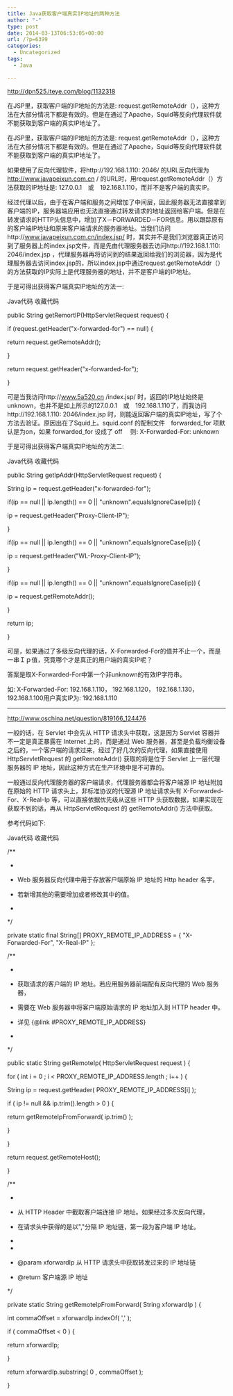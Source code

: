 ```yaml
---
title: Java获取客户端真实IP地址的两种方法
author: "-"
type: post
date: 2014-03-13T06:53:05+00:00
url: /?p=6399
categories:
  - Uncategorized
tags:
  - Java

---
```

http://dpn525.iteye.com/blog/1132318

在JSP里，获取客户端的IP地址的方法是: request.getRemoteAddr（），这种方法在大部分情况下都是有效的。但是在通过了Apache，Squid等反向代理软件就不能获取到客户端的真实IP地址了。

在JSP里，获取客户端的IP地址的方法是: request.getRemoteAddr（），这种方法在大部分情况下都是有效的。但是在通过了Apache，Squid等反向代理软件就不能获取到客户端的真实IP地址了。

如果使用了反向代理软件，将http://192.168.1.110: 2046/ 的URL反向代理为 http://www.javapeixun.com.cn / 的URL时，用request.getRemoteAddr（）方法获取的IP地址是: 127.0.0.1　或　192.168.1.110，而并不是客户端的真实IP。

经过代理以后，由于在客户端和服务之间增加了中间层，因此服务器无法直接拿到客户端的IP，服务器端应用也无法直接通过转发请求的地址返回给客户端。但是在转发请求的HTTP头信息中，增加了X－FORWARDED－FOR信息。用以跟踪原有的客户端IP地址和原来客户端请求的服务器地址。当我们访问http://www.javapeixun.com.cn/index.jsp/ 时，其实并不是我们浏览器真正访问到了服务器上的index.jsp文件，而是先由代理服务器去访问http://192.168.1.110: 2046/index.jsp ，代理服务器再将访问到的结果返回给我们的浏览器，因为是代理服务器去访问index.jsp的，所以index.jsp中通过request.getRemoteAddr（）的方法获取的IP实际上是代理服务器的地址，并不是客户端的IP地址。

于是可得出获得客户端真实IP地址的方法一: 

Java代码 收藏代码

public String getRemortIP(HttpServletRequest request) {

if (request.getHeader("x-forwarded-for") == null) {

return request.getRemoteAddr();

}

return request.getHeader("x-forwarded-for");

}

可是当我访问http://www.5a520.cn /index.jsp/ 时，返回的IP地址始终是unknown，也并不是如上所示的127.0.0.1　或　192.168.1.110了，而我访问http://192.168.1.110: 2046/index.jsp 时，则能返回客户端的真实IP地址，写了个方法去验证。原因出在了Squid上。squid.conf 的配制文件　forwarded_for 项默认是为on，如果 forwarded_for 设成了 off 　则: X-Forwarded-For:  unknown

于是可得出获得客户端真实IP地址的方法二: 

Java代码 收藏代码

public String getIpAddr(HttpServletRequest request) {

String ip = request.getHeader("x-forwarded-for");

if(ip == null || ip.length() == 0 || "unknown".equalsIgnoreCase(ip)) {

ip = request.getHeader("Proxy-Client-IP");

}

if(ip == null || ip.length() == 0 || "unknown".equalsIgnoreCase(ip)) {

ip = request.getHeader("WL-Proxy-Client-IP");

}

if(ip == null || ip.length() == 0 || "unknown".equalsIgnoreCase(ip)) {

ip = request.getRemoteAddr();

}

return ip;

}

可是，如果通过了多级反向代理的话，X-Forwarded-For的值并不止一个，而是一串Ｉｐ值，究竟哪个才是真正的用户端的真实IP呢？

答案是取X-Forwarded-For中第一个非unknown的有效IP字符串。

如: X-Forwarded-For: 192.168.1.110， 192.168.1.120， 192.168.1.130， 192.168.1.100用户真实IP为:  192.168.1.110


-------

http://www.oschina.net/question/819166_124476

一般的话，在 Servlet 中会先从 HTTP 请求头中获取，这是因为 Servlet 容器并不一定是真正暴露在 Internet 上的，而是通过 Web 服务器，甚至是负载均衡设备之后的，一个客户端的请求过来，经过了好几次的反向代理，如果直接使用 HttpServletRequest 的 getRemoteAddr() 获取的将是位于 Servlet 上一层代理服务器的 IP 地址，因此这种方式在生产环境中是不可靠的。


一般通过反向代理服务器的客户端请求，代理服务器都会将客户端源 IP 地址附加在原始的 HTTP 请求头上，非标准协议的代理源 IP 地址请求头有 X-Forwarded-For、X-Real-Ip 等，可以直接依据优先级从这些 HTTP 头获取数据，如果实现在获取不到的话，再从 HttpServletRequest 的 getRemoteAddr() 方法中获取。


参考代码如下: 


Java代码 收藏代码

/**

* 

* Web 服务器反向代理中用于存放客户端原始 IP 地址的 Http header 名字，

* 若新增其他的需要增加或者修改其中的值。

* 

*/

private static final String[] PROXY_REMOTE_IP_ADDRESS = { "X-Forwarded-For", "X-Real-IP" };

/**

* 

* 获取请求的客户端的 IP 地址。若应用服务器前端配有反向代理的 Web 服务器，

* 需要在 Web 服务器中将客户端原始请求的 IP 地址加入到 HTTP header 中。

* 详见 {@link #PROXY_REMOTE_IP_ADDRESS}

* 

*/

public static String getRemoteIp( HttpServletRequest request ) {

for ( int i = 0 ; i < PROXY_REMOTE_IP_ADDRESS.length ; i++ ) {

String ip = request.getHeader( PROXY_REMOTE_IP_ADDRESS[i] );

if ( ip != null && ip.trim().length > 0 ) {

return getRemoteIpFromForward( ip.trim() );

}

}

return request.getRemoteHost();

}


/**

* 

* 从 HTTP Header 中截取客户端连接 IP 地址。如果经过多次反向代理，

* 在请求头中获得的是以",<SP>"分隔 IP 地址链，第一段为客户端 IP 地址。

* 

*

* @param xforwardIp 从 HTTP 请求头中获取转发过来的 IP 地址链

* @return 客户端源 IP 地址

*/

private static String getRemoteIpFromForward( String xforwardIp ) {

int commaOffset = xforwardIp.indexOf( ',' );

if ( commaOffset < 0 ) {

return xforwardIp;

}

return xforwardIp.substring( 0 , commaOffset );

}